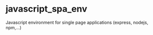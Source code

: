 # javascript_spa_env
Javascript environment for single page applications (express, nodejs, npm,...)
